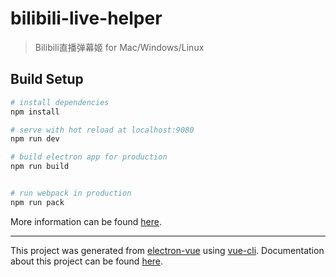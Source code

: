 # bilibili-live-helper

> Bilibili直播弹幕姬 for Mac/Windows/Linux

## Build Setup

``` bash
# install dependencies
npm install

# serve with hot reload at localhost:9080
npm run dev

# build electron app for production
npm run build


# run webpack in production
npm run pack
```
More information can be found [here](https://simulatedgreg.gitbooks.io/electron-vue/content/docs/npm_scripts.html).

---

This project was generated from [electron-vue](https://github.com/SimulatedGREG/electron-vue) using [vue-cli](https://github.com/vuejs/vue-cli). Documentation about this project can be found [here](https://simulatedgreg.gitbooks.io/electron-vue/content/index.html).
